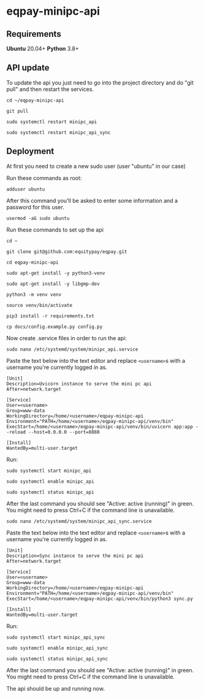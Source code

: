 # eqpay-minipc-api

## Requirements

**Ubuntu** 20.04+
**Python** 3.8+

## API update

To update the api you just need to go into the project directory and do "git pull" and then restart the services.

```
cd ~/eqpay-minipc-api
```

```
git pull
```

```
sudo systemctl restart minipc_api
```

```
sudo systemctl restart minipc_api_sync
```

## Deployment

At first you need to create a new sudo user (user "ubuntu" in our case)

Run these commands as root:

```
adduser ubuntu
```

After this command you'll be asked to enter some information and a password for this user.

```
usermod -aG sudo ubuntu
```

Run these commands to set up the api

```
cd ~
```

```
git clone git@github.com:equitypay/eqpay.git
```

```
cd eqpay-minipc-api
```

```
sudo apt-get install -y python3-venv
```

```
sudo apt-get install -y libgmp-dev
```

```
python3 -m venv venv
```

```
source venv/bin/activate
```

```
pip3 install -r requirements.txt
```

```
cp docs/config.example.py config.py
```

Now create .service files in order to run the api:

```
sudo nano /etc/systemd/system/minipc_api.service
```

Paste the text below into the text editor and replace `<username>`s with a username you're currently logged in as.

```
[Unit]
Description=Uvicorn instance to serve the mini pc api
After=network.target

[Service]
User=<username>
Group=www-data
WorkingDirectory=/home/<username>/eqpay-minipc-api
Environment="PATH=/home/<username>/eqpay-minipc-api/venv/bin"
ExecStart=/home/<username>/eqpay-minipc-api/venv/bin/uvicorn app:app --reload --host=0.0.0.0 --port=8888

[Install]
WantedBy=multi-user.target
```

Run:

```
sudo systemctl start minipc_api
```

```
sudo systemctl enable minipc_api
```

```
sudo systemctl status minipc_api
```

After the last command you should see "Active: active (running)" in green. You might need to press Ctrl+C if the command line is unavailable.

```
sudo nano /etc/systemd/system/minipc_api_sync.service
```

Paste the text below into the text editor and replace `<username>`s with a username you're currently logged in as.

```
[Unit]
Description=Sync instance to serve the mini pc api
After=network.target

[Service]
User=<username>
Group=www-data
WorkingDirectory=/home/<username>/eqpay-minipc-api
Environment="PATH=/home/<username>/eqpay-minipc-api/venv/bin"
ExecStart=/home/<username>/eqpay-minipc-api/venv/bin/python3 sync.py

[Install]
WantedBy=multi-user.target
```

Run:

```
sudo systemctl start minipc_api_sync
```

```
sudo systemctl enable minipc_api_sync
```

```
sudo systemctl status minipc_api_sync
```

After the last command you should see "Active: active (running)" in green. You might need to press Ctrl+C if the command line is unavailable.

The api should be up and running now.
